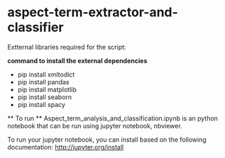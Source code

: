 # aspect-term-extractor-and-classifier


Extternal libraries required for the script:

**command to install the external dependencies** 

- pip install xmltodict
- pip install pandas
- pip install matplotlib
- pip install seaborn
- pip install spacy 

** To run ** 
Aspect_term_analysis_and_classification.ipynb is an python notebook that can be run using
jupyter notebook, nbviewer.

To run your jupyter notebook, you can install based on the following documentation:
http://jupyter.org/install
